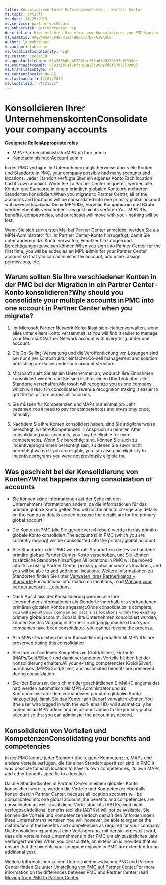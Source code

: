 ```yaml
---
title: Konsolidieren Ihrer Unternehmenskonten | Partner Center
ms.topic: article
ms.date: 11/25/2019
ms.service: partner-dashboard
ms.subservice: partnercenter-csp
description: Hier erfahren Sie etwas zum Konsolidieren von PMC-Konten (Partner Membership Center) in einem einzigen Konto in Partner Center. Dieser Vorgang erfolgt, wenn Sie von PMC zu Partner Center migrieren.
ms.assetid: 4A07A85A-594E-4121-808C-37E7FA18A0C5
author: laurabrenner
ms.author: labrenne
ms.localizationpriority: high
ms.custom: seodec18
ms.openlocfilehash: 61a2566dbab5709fcc16fa61d0239f97e46039de
ms.sourcegitcommit: c793c1b61f50fc0b0a12c95cedd9f57b31703093
ms.translationtype: HT
ms.contentlocale: de-DE
ms.lasthandoff: 12/03/2019
ms.locfileid: "74721381"
---
```

# <a name="consolidate-your-company-accounts"></a><span data-ttu-id="38ca3-104">Konsolidieren Ihrer Unternehmenskonten</span><span class="sxs-lookup"><span data-stu-id="38ca3-104">Consolidate your company accounts</span></span>

<span data-ttu-id="38ca3-105">**Geeignete Rollen**</span><span class="sxs-lookup"><span data-stu-id="38ca3-105">**Appropriate roles**</span></span>

- <span data-ttu-id="38ca3-106">MPN-Partneradministrator</span><span class="sxs-lookup"><span data-stu-id="38ca3-106">MPN partner admin</span></span>
- <span data-ttu-id="38ca3-107">Kontoadministrator</span><span class="sxs-lookup"><span data-stu-id="38ca3-107">Account admin</span></span>

<span data-ttu-id="38ca3-108">In der PMC verfügte Ihr Unternehmen möglicherweise über viele Konten und Standorte.</span><span class="sxs-lookup"><span data-stu-id="38ca3-108">In PMC, your company possibly had many accounts and locations.</span></span> <span data-ttu-id="38ca3-109">Jeder Standort verfügte über ein eigenes Konto.</span><span class="sxs-lookup"><span data-stu-id="38ca3-109">Each location had its own account.</span></span> <span data-ttu-id="38ca3-110">Wenn Sie zu Partner Center migrieren, werden alle Konten und Standorte in einem primären globalen Konto mit mehreren Standorten konsolidiert.</span><span class="sxs-lookup"><span data-stu-id="38ca3-110">When you migrate to Partner Center, all of the accounts and locations will be consolidated into one primary global account with several locations.</span></span> <span data-ttu-id="38ca3-111">Deine MPN-IDs, Vorteile, Kompetenzen und Käufe werden ebenfalls verschoben – es geht nichts verloren.</span><span class="sxs-lookup"><span data-stu-id="38ca3-111">Your MPN IDs, benefits, competencies, and purchases will move with you - nothing will be lost.</span></span> 

<span data-ttu-id="38ca3-112">Wenn Sie sich zum ersten Mal bei Partner Center anmelden, werden Sie als MPN-Administrator für Ihr Partner Center-Konto hinzugefügt, damit Sie unter anderem das Konto verwalten, Benutzer hinzufügen und Berechtigungen zuweisen können.</span><span class="sxs-lookup"><span data-stu-id="38ca3-112">When you sign into Partner Center for the first time, you will be added as an MPN admin for your Partner Center account so that you can administer the account, add users, assign permissions, etc.</span></span> 

## <a name="why-should-you-consolidate-your-multiple-accounts-in-pmc-into-one-account-in-partner-center-when-you-migrate"></a><span data-ttu-id="38ca3-113">Warum sollten Sie Ihre verschiedenen Konten in der PMC bei der Migration in ein Partner Center-Konto konsolidieren?</span><span class="sxs-lookup"><span data-stu-id="38ca3-113">Why should you consolidate your multiple accounts in PMC into one account in Partner Center when you migrate?</span></span>

1. <span data-ttu-id="38ca3-114">Ihr Microsoft Partner Network-Konto lässt sich leichter verwalten, wenn alles unter einem Konto versammelt ist.</span><span class="sxs-lookup"><span data-stu-id="38ca3-114">You will find it easier to manage your Microsoft Partner Network account with everything under one account.</span></span>

2. <span data-ttu-id="38ca3-115">Die Co-Selling-Verwaltung und die Veröffentlichung von Lösungen sind bei nur einer Kontostruktur einfacher.</span><span class="sxs-lookup"><span data-stu-id="38ca3-115">Co-sell management and solution publishing are easier under one account structure.</span></span>

3. <span data-ttu-id="38ca3-116">Microsoft sieht Sie als ein Unternehmen an, wodurch Ihre Einnahmen konsolidiert werden und Sie sich leichter einen Überblick über alle Standorte verschaffen.</span><span class="sxs-lookup"><span data-stu-id="38ca3-116">Microsoft will recognize you as one company which will result in consolidated revenue recognition making it easier to get the full picture across all locations.</span></span>  

4. <span data-ttu-id="38ca3-117">Sie müssen für Kompetenzen und MAPs nur einmal pro Jahr bezahlen.</span><span class="sxs-lookup"><span data-stu-id="38ca3-117">You'll need to pay for competencies and MAPs only once, annually.</span></span>

5. <span data-ttu-id="38ca3-118">Nachdem Sie Ihre Konten konsolidiert haben, sind Sie möglicherweise berechtigt, weitere Kompetenzen in Anspruch zu nehmen.</span><span class="sxs-lookup"><span data-stu-id="38ca3-118">After consolidating your accounts, you may be eligible for more competencies.</span></span> <span data-ttu-id="38ca3-119">Wenn Sie berechtigt sind, können Sie auch zu Incentiveprogrammen berechtigt sein, zu denen Sie zuvor nicht berechtigt waren.</span><span class="sxs-lookup"><span data-stu-id="38ca3-119">If you are eligible, you can also gain eligibility to incentive programs you were not previously eligible for.</span></span>


## <a name="what-happens-during-consolidation-of-accounts"></a><span data-ttu-id="38ca3-120">Was geschieht bei der Konsolidierung von Konten?</span><span class="sxs-lookup"><span data-stu-id="38ca3-120">What happens during consolidation of accounts</span></span>

- <span data-ttu-id="38ca3-121">Sie können keine Informationen auf der Seite mit den Unternehmensinformationen ändern, da die Informationen für das primäre globale Konto gelten.</span><span class="sxs-lookup"><span data-stu-id="38ca3-121">You will not be able to change any details on the company details screen because the details are for the primary global account.</span></span> 

- <span data-ttu-id="38ca3-122">Die Konten in PMC (die Sie gerade verschieben) werden in das primäre globale Konto konsolidiert.</span><span class="sxs-lookup"><span data-stu-id="38ca3-122">The account(s) in PMC (which you are currently moving) will be consolidated into the primary global account.</span></span> 

- <span data-ttu-id="38ca3-123">Alle Standorte in der PMC werden als Standorte in dieses vorhandene primäre globale Partner Center-Konto verschoben, und Sie können zusätzliche Standorte hinzufügen.</span><span class="sxs-lookup"><span data-stu-id="38ca3-123">All locations in PMC will be moved into this existing Partner Center primary global account as locations, and you will be able to add additional locations.</span></span> <span data-ttu-id="38ca3-124">Weitere Informationen zu Standorten finden Sie unter [Verwalten Ihres Partnerkontos – Standorte](manage-locations.md).</span><span class="sxs-lookup"><span data-stu-id="38ca3-124">For additional information on locations, read  [Manage your partner account - Locations](manage-locations.md).</span></span>

- <span data-ttu-id="38ca3-125">Nach Abschluss der Konsolidierung werden alle Ihre Unternehmensinformationen als Standorte innerhalb des vorhandenen primären globalen Kontos angezeigt.</span><span class="sxs-lookup"><span data-stu-id="38ca3-125">Once consolidation is complete, you will see all your companies' details as locations within the existing primary global account.</span></span> <span data-ttu-id="38ca3-126">Sobald Ihre Unternehmen konsolidiert wurden, können Sie den Vorgang nicht mehr rückgängig machen.</span><span class="sxs-lookup"><span data-stu-id="38ca3-126">Once your companies have been consolidated, you cannot reverse the process.</span></span>

- <span data-ttu-id="38ca3-127">Alle MPN-IDs bleiben bei der Konsolidierung erhalten.</span><span class="sxs-lookup"><span data-stu-id="38ca3-127">All MPN IDs are preserved during this consolidation.</span></span>

- <span data-ttu-id="38ca3-128">Alle Ihre vorhandenen Kompetenzen (Gold/Silber), Einkäufe (MAPs/Gold/Silber) und damit verbundenen Vorteile bleiben bei der Konsolidierung erhalten.</span><span class="sxs-lookup"><span data-stu-id="38ca3-128">All your existing competencies (Gold/Silver), purchases (MAPS/Gold/Silver) and associated benefits are preserved during consolidation.</span></span>

- <span data-ttu-id="38ca3-129">Sie (der Benutzer, der sich mit der geschäftlichen E-Mail-ID angemeldet hat) werden automatisch als MPN-Administrator und als Kontoadministrator dem vorhandenen primären globalen Konto hinzugefügt, damit Sie das Konto nach Bedarf verwalten können.</span><span class="sxs-lookup"><span data-stu-id="38ca3-129">You (the user who logged in with the work email ID) will automatically be added as an MPN admin and an account admin to the primary global account so that you can administer the account as needed.</span></span> 


## <a name="consolidating-your-benefits-and-competencies"></a><span data-ttu-id="38ca3-130">Konsolidieren von Vorteilen und Kompetenzen</span><span class="sxs-lookup"><span data-stu-id="38ca3-130">Consolidating your benefits and competencies</span></span>

<span data-ttu-id="38ca3-131">In der PMC konnte jeder Standort über eigene Kompetenzen, MAPs und andere Vorteile verfügen, die für einen Standort spezifisch sind.</span><span class="sxs-lookup"><span data-stu-id="38ca3-131">In PMC it was possible for each location to have its own competencies, its own MAPs, and other benefits specific to a location.</span></span>

<span data-ttu-id="38ca3-132">Da alle Standortkonten in Partner Center in einem globalen Konto konsolidiert werden, werden die Vorteile und Kompetenzen ebenfalls konsolidiert.</span><span class="sxs-lookup"><span data-stu-id="38ca3-132">In Partner Center, because all location accounts will be consolidated into one global account, the benefits and competencies are consolidated as well.</span></span> <span data-ttu-id="38ca3-133">Zusätzliche Vorteilstoolkits (ABTKs) sind nicht verfügbar.</span><span class="sxs-lookup"><span data-stu-id="38ca3-133">Additional benefits tool kits (ABTKs) will not be available.</span></span> <span data-ttu-id="38ca3-134">Sie können die Vorteile und Kompetenzen jedoch gemäß den Anforderungen Ihres Unternehmens verteilen.</span><span class="sxs-lookup"><span data-stu-id="38ca3-134">You will, however, be able to organize the distribution of the benefits and competencies as required for your company.</span></span> <span data-ttu-id="38ca3-135">Die Konsolidierung umfasst eine Verlängerung, mit der sichergestellt wird, dass die Vorteile Ihres Unternehmens in der PMC um ein zusätzliches Jahr verlängert werden.</span><span class="sxs-lookup"><span data-stu-id="38ca3-135">When you consolidate, an extension is provided that will ensure that the benefits your company enjoyed in PMC are extended for an additional year.</span></span>

<span data-ttu-id="38ca3-136">Weitere Informationen zu den Unterschieden zwischen PMC und Partner Center finden Sie unter [Umstellung von PMC auf Partner Center](guide-to-migration.md).</span><span class="sxs-lookup"><span data-stu-id="38ca3-136">For more information on the differences between PMC and Partner Center, read [Moving from PMC to Partner Center](guide-to-migration.md).</span></span>

